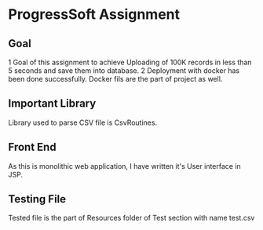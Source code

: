 # ProgressSoft Assignment

## Goal

1 Goal of this assignment to achieve Uploading of 100K records in less than 5 seconds and save them into database.
2 Deployment with docker has been done successfully. Docker fils are the part of project as well.

## Important Library
Library used to parse CSV file is CsvRoutines.

## Front End
As this is monolithic web application, I have written it's User interface in JSP.

## Testing File
Tested file is the part of Resources folder of Test section with name test.csv




